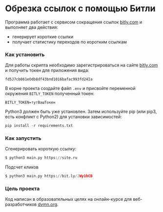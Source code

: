 # Обрезка ссылок с помощью Битли

Программа работает с сервисом сокращения ссылок [bitly.com](https://bitly.com) и выполняет два действия:

* генерирует короткие ссылки
* получает статистику переходов по коротким ссылкам

### Как установить

Для работы скрипта необходимо зарегистрироваться на сайте [bitly.com](https://bitly.com) и получить токен для приложения вида:

```
fd5J7cb861eОdb8df43bпd1016bafac993fd24Ia
```

В корне проекта создайте файл `.env` и присвойте переменной окружения `BITLY_TOKEN` полученный токен:

```
BITLY_TOKEN=тутВашТокен
```

Python3 должен быть уже установлен. Затем используйте pip (или pip3, есть конфликт с Python2) для установки зависимостей:

```python
pip install -r requirements.txt
```

### Как запустить

Сгенерировать короткую ссылку:

```python
$ python3 main.py https://site.ru
```

Подсчет кликов

```python
$ python3 main.py https://bit.ly/2Wy1hCB
```

### Цель проекта

Код написан в образовательных целях на онлайн-курсе для веб-разработчиков [dvmn.org](https://dvmn.org).
